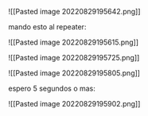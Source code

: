 ![[Pasted image 20220829195642.png]]


mando esto al repeater:

![[Pasted image 20220829195615.png]]

![[Pasted image 20220829195725.png]]

![[Pasted image 20220829195805.png]]

espero 5 segundos o mas:

![[Pasted image 20220829195902.png]]

